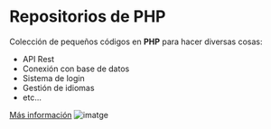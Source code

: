 # Repositorios de PHP
Colección de pequeños códigos en **PHP** para hacer diversas cosas:
- API Rest
- Conexión con base de datos
- Sistema de login
- Gestión de idiomas
- etc...

[Más información](http://php.net)
![imatge](https://encrypted-tbn0.gstatic.com/images?q=tbn:ANd9GcRv8UPx6PhEnP83k6QaALd6tGp7q4vQZsgiSrwYoAmu-4Gmm3puy0NIjhrdV88mmIQetYE&usqp=CAU)



